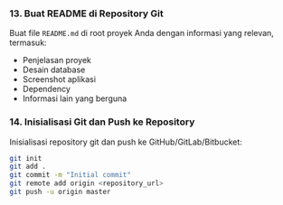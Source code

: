 
### 13. Buat README di Repository Git
Buat file `README.md` di root proyek Anda dengan informasi yang relevan, termasuk:

- Penjelasan proyek
- Desain database
- Screenshot aplikasi
- Dependency
- Informasi lain yang berguna

### 14. Inisialisasi Git dan Push ke Repository
Inisialisasi repository git dan push ke GitHub/GitLab/Bitbucket:

```bash
git init
git add .
git commit -m "Initial commit"
git remote add origin <repository_url>
git push -u origin master
